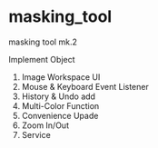 # masking_tool
masking tool mk.2

Implement Object

1. Image Workspace UI
2. Mouse & Keyboard Event Listener
3. History & Undo add
4. Multi-Color Function
5. Convenience Upade 
6. Zoom In/Out
7. Service

